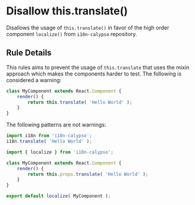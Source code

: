 # Disallow this.translate()

Disallows the usage of `this.translate()` in favor of the high order component `localize()` from `i18n-calypso` repository.

## Rule Details

This rules aims to prevent the usage of `this.translate` that uses the mixin approach which makes the components harder to test.
The following is considered a warning:

```js
class MyComponent extends React.Component {
	render() {
		return this.translate( 'Hello World' );
	}
}
```

The following patterns are not warnings:

```js
import i18n from 'i18n-calypso';
i18n.translate( 'Hello World' );
```

```js
import { localize } from 'i18n-calypso';

class MyComponent extends React.Component {
	render() {
		return this.props.translate( 'Hello World' );
	}
}

export default localize( MyComponent );
```
